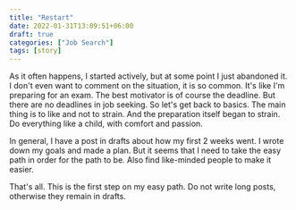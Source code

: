 ```yaml
---
title: "Restart"
date: 2022-01-31T13:09:51+06:00
draft: true
categories: ["Job Search"]
tags: [story]
---
```


As it often happens, I started actively, but at some point I just abandoned it. I don't even want to comment on the situation, it is so common.
It's like I'm preparing for an exam. The best motivator is of course the deadline. But there are no deadlines in job seeking. So let's get back to basics. The main thing is to like and not to strain. And the preparation itself began to strain. Do everything like a child, with comfort and passion.

In general, I have a post in drafts about how my first 2 weeks went. I wrote down my goals and made a plan. But it seems that I need to take the easy path in order for the path to be. Also find like-minded people to make it easier.

That's all. This is the first step on my easy path. Do not write long posts, otherwise they remain in drafts.
